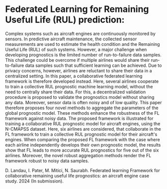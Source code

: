 # Federated Learning for Remaining Useful Life (RUL) prediction:

Complex systems such as aircraft engines are continuously monitored by sensors. In predictive aircraft maintenance, the collected sensor measurements are used to estimate the health condition and the Remaining Useful Life (RUL) of such systems. However, a major challenge when developing prognostics is the limited number of run-to-failure data samples. This challenge could be overcome if multiple airlines would share their run-to-failure data samples such that sufficient learning can be achieved. Due to privacy concerns, however, airlines are reluctant to share their data in a centralized setting.  In this paper,  a collaborative federated learning framework is therefore developed instead. Here, several airlines  cooperate to train a collective RUL prognostic machine learning model, without the need to centrally share their data. For this, a decentralized validation procedure is proposed to validate the prognostics model without sharing any data. Moreover,  sensor data is often noisy and of low quality. This paper therefore proposes four novel  methods to aggregate the  parameters of the global prognostic model. These methods enhance the robustness of the FL framework against noisy data. The proposed framework is illustrated for training a collaborative RUL prognostic model for aircraft engines, using the N-CMAPSS dataset. Here, six airlines are considered, that collaborate in the FL framework to train a collective RUL prognostic model for their aircraft's engines. When comparing the proposed  FL framework with the case where each airline independently develops their own prognostic model, the results show that FL leads to more accurate RUL prognostics for five out of the six airlines. Moreover, the novel robust aggregation methods render the FL framework robust to noisy data samples.

D. Landau, I. Pater, M. Mitici, N. Saurabh. Federated learning Framework for collaborative remaining useful life prognostics: an aircraft engine case study. 2024 (In submission).
